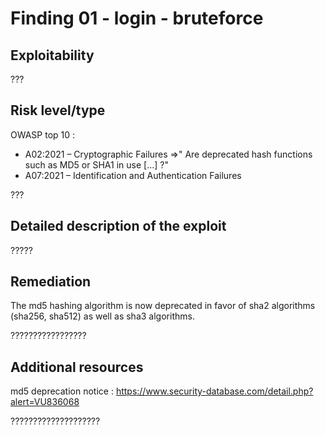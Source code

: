# Finding 01 - login - bruteforce

## Exploitability
???
## Risk level/type
OWASP top 10 :
- A02:2021 – Cryptographic Failures
	=>" Are deprecated hash functions such as MD5 or SHA1 in use [...] ?"
- A07:2021 – Identification and Authentication Failures

???





## Detailed description of the exploit
?????


## Remediation
The md5 hashing algorithm is now deprecated in favor of sha2 algorithms (sha256, sha512) as well as sha3 algorithms.

?????????????????

## Additional resources
md5 deprecation notice :
https://www.security-database.com/detail.php?alert=VU836068

????????????????????